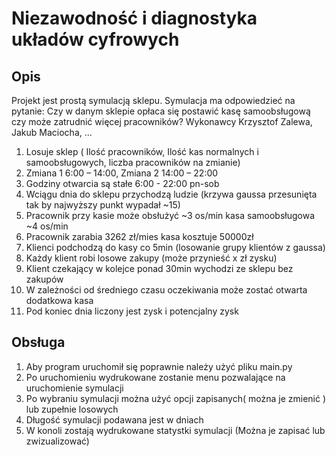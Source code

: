 # Niezawodność i diagnostyka układów cyfrowych

## Opis

Projekt jest prostą symulacją sklepu. Symulacja ma odpowiedzieć na pytanie:
Czy w danym sklepie opłaca się postawić kasę samoobsługową czy może zatrudnić więcej pracowników? Wykonawcy Krzysztof Zalewa, Jakub Maciocha, ...

1. Losuje sklep ( Ilość pracowników, Ilość kas normalnych i samoobsługowych,
liczba pracowników na zmianie)
2. Zmiana 1 6:00 – 14:00, Zmiana 2 14:00 – 22:00
3. Godziny otwarcia są stałe 6:00 - 22:00 pn-sob
4. Wciągu dnia do sklepu przychodzą ludzie (krzywa gaussa przesunięta tak by
najwyższy punkt wypadał ~15)
5. Pracownik przy kasie może obsłużyć ~3 os/min kasa samoobsługowa ~4 os/min
6. Pracownik zarabia 3262 zł/mies kasa kosztuje 50000zł
7. Klienci podchodzą do kasy co 5min (losowanie grupy klientów z gaussa)
8. Każdy klient robi losowe zakupy (może przynieść x zł zysku)
9. Klient czekający w kolejce ponad 30min wychodzi ze sklepu bez zakupów
10. W zależności od średniego czasu oczekiwania może zostać otwarta dodatkowa
kasa
11. Pod koniec dnia liczony jest zysk i potencjalny zysk

## Obsługa

1. Aby program uruchomił się poprawnie należy użyć pliku main.py
2. Po uruchomieniu wydrukowane zostanie menu pozwalające na uruchomienie symulacji
3. Po wybraniu symulacji można użyć opcji zapisanych( można je zmienić ) lub zupełnie losowych
4. Długość symulacji podawana jest w dniach
5. W konoli zostają wydrukowane statystki symulacji (Można je zapisać lub zwizualizować)
